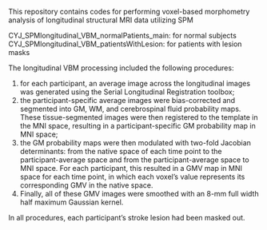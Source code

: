 This repository contains codes for performing voxel-based morphometry analysis of longitudinal structural MRI data utilizing SPM

CYJ_SPMlongitudinal_VBM_normalPatients_main: for normal subjects
CYJ_SPMlongitudinal_VBM_patientsWithLesion: for patients with lesion masks

The longitudinal VBM processing included the following procedures: 
1) for each participant, an average image across the longitudinal images was generated using the Serial Longitudinal Registration toolbox; 
2) the participant-specific average images were bias-corrected and segmented into GM, WM, and cerebrospinal fluid probability maps. These tissue-segmented images were then registered to the template in the MNI space, resulting in a participant-specific GM probability map in MNI space; 
3) the GM probability maps were then modulated with two-fold Jacobian determinants: from the native space of each time point to the participant-average space and from the participant-average space to MNI space. For each participant, this resulted in a GMV map in MNI space for each time point, in which each voxel’s value represents its corresponding GMV in the native space. 
4) Finally, all of these GMV images were smoothed with an 8-mm full width half maximum Gaussian kernel. 

In all procedures, each participant’s stroke lesion had been masked out.
